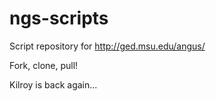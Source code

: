 ngs-scripts
===========

Script repository for http://ged.msu.edu/angus/

Fork, clone, pull! 

Kilroy is back again...
